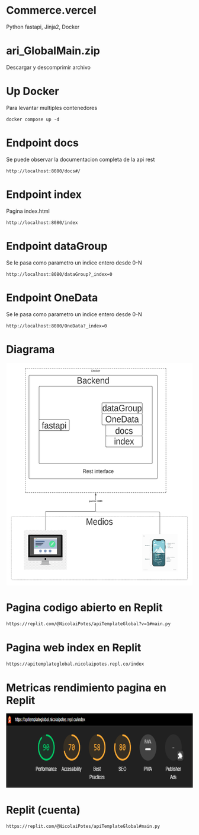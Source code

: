 # Commerce.vercel
Python fastapi, Jinja2, Docker

# ari_GlobalMain.zip
Descargar y descomprimir archivo 

# Up Docker
Para levantar multiples contenedores
```Docker
docker compose up -d
```

# Endpoint docs
Se puede observar la documentacion completa de la api rest
```url 
http://localhost:8080/docs#/
```

# Endpoint index
Pagina index.html 
```url 
http://localhost:8080/index
```

# Endpoint dataGroup
  Se le pasa como parametro un indice entero desde 0-N
```url 
http://localhost:8080/dataGroup?_index=0
```

# Endpoint OneData
 Se le pasa como parametro un indice entero desde 0-N
```url 
http://localhost:8080/OneData?_index=0
```


# Diagrama
<!--![Alt text](https://github.com/NickoHolaMundo/commerce.vercel/blob/main/DiagramaDocker.png "Diagrama")-->

<img src="https://github.com/NickoHolaMundo/commerce.vercel/blob/main/DiagramaDocker.png" data-canonical-src="https://gyazo.com/eb5c5741b6a9a16c692170a41a49c858.png" width="600" height="600" />
<!-- no aparece nada jajaj-->


# Pagina codigo abierto en Replit
```url 
https://replit.com/@NicolaiPotes/apiTemplateGlobal?v=1#main.py
```



# Pagina web index en Replit
```url 
https://apitemplateglobal.nicolaipotes.repl.co/index
```

# Metricas rendimiento pagina en Replit
<img src="https://github.com/NickoHolaMundo/commerce.vercel/blob/main/metricas.png" data-canonical-src="https://gyazo.com/eb5c5741b6a9a16c692170a41a49c858.png" width="600" height="200" />


# Replit (cuenta)
```url 
https://replit.com/@NicolaiPotes/apiTemplateGlobal#main.py
```


